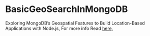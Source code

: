 # BasicGeoSearchInMongoDB

Exploring MongoDB’s Geospatial Features to Build Location-Based Applications with Node.js, For more info Read [here](https://medium.com/@codersauthority/exploring-mongodbs-geospatial-features-to-build-location-based-applications-with-node-js-9f6ccd3a790f),
